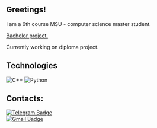 ## Greetings! 

I am a 6th course MSU - computer science master student.

[Bachelor project.](https://github.com/PeterChizov/CovidPredictor.git)

Currently working on diploma project.

## Technologies

![C++](https://img.shields.io/badge/-C++-00599C?logo=c)
![Python](https://img.shields.io/badge/-Python-yellow?logo=Python)

## Contacts:
[![Telegram Badge](https://img.shields.io/badge/-Telegram-blue?style=flat-square&logo=Telegram&logoColor=white)](https://t.me/PeterChizhov)   
[![Gmail Badge](https://img.shields.io/badge/-p.s.chizhov@gmail.com-c14438?logo=Gmail&logoColor=white&link=mailto:deagle.gross@gmail.com)](mailto:p.s.chizhov@gmail.com)
